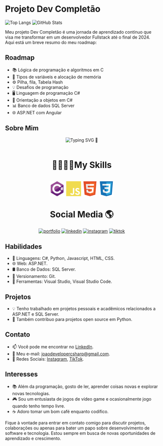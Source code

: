 # Projeto Dev Completão
![Top Langs](https://github-readme-stats.vercel.app/api/top-langs/?username=Otavio17061992&layout=compact) ![GitHub Stats](https://github-readme-stats.vercel.app/api?username=Otavio17061992&show_icons=true&theme=dark)

Meu projeto Dev Completão é uma jornada de aprendizado contínuo que visa me transformar em um desenvolvedor Fullstack até o final de 2024. Aqui está um breve resumo do meu roadmap:

## Roadmap

- 📚 Lógica de programação e algoritmos em C
- 🧮 Tipos de variáveis e alocação de memória
- ⚙️ Pilha, fila, Tabela Hash
- 💡 Desafios de programação
- 🖥️ Linguagem de programação C#
- 🧬 Orientação a objetos em C#
- 📊 Banco de dados SQL Server
- 🌐 ASP.NET com Angular

## Sobre Mim

<div align="center">
  <img src="https://readme-typing-svg.herokuapp.com?color=%23DD6387&center=true&vCenter=true&lines=Hello+World+I'm+John!;Welcome+to+my+profile!" alt="Typing SVG"> 👋
</div>

<br>

<div align="center">
  <h1>👨‍💻👨‍🎨My Skills</h1>
  
  <div style="display: inline_block"><br>
    <img align="center" alt="Jon-Csharp" height="50" width="50" src="https://raw.githubusercontent.com/devicons/devicon/master/icons/csharp/csharp-original.svg">
    <img align="center" alt="Jon-Js" height="50" width="50" src="https://raw.githubusercontent.com/devicons/devicon/master/icons/javascript/javascript-plain.svg">
    <img align="center" alt="Jon-HTML" height="50" width="50" src="https://raw.githubusercontent.com/devicons/devicon/master/icons/html5/html5-original.svg">
    <img align="center" alt="Jon-CSS" height="50" width="50" src="https://raw.githubusercontent.com/devicons/devicon/master/icons/css3/css3-original.svg">
  </div>
</div>

<div align="center">
  <h1>Social Media 🌎</h1>

  [![portfolio](https://img.shields.io/badge/my_portfolio-000?style=for-the-badge&logo=ko-fi&logoColor=white)](https://otavio17061992.github.io/ProjetoPortf-lio2/)
  [![linkedin](https://img.shields.io/badge/linkedin-0A66C2?style=for-the-badge&logo=linkedin&logoColor=white)](https://www.linkedin.com/in/otavio17061992/)
  [![instagram](https://img.shields.io/badge/instagram-E4405F?style=for-the-badge&logo=instagram&logoColor=white)](https://www.instagram.com/programerjon/)
  [![tiktok](https://img.shields.io/badge/tiktok-000?style=for-the-badge&logo=tiktok&logoColor=white)](https://www.tiktok.com/@dev_dequebrada/)
</div>

## Habilidades

- 💼 Linguagens: C#, Python, Javascript, HTML, CSS.
- 🌐 Web: ASP.NET.
- 🛢️ Banco de Dados: SQL Server.
- 🚀 Versionamento: Git.
- 🔧 Ferramentas: Visual Studio, Visual Studio Code.

## Projetos

- 💡 Tenho trabalhado em projetos pessoais e acadêmicos relacionados a ASP.NET e SQL Server.
- 🐍 Também contribuo para projetos open source em Python.

## Contato

- 📫 Você pode me encontrar no [LinkedIn](https://www.linkedin.com/in/otavio17061992/).
- 📧 Meu e-mail: joaodevelopercsharp@gmail.com.
- 📱 Redes Sociais: [Instagram](https://www.instagram.com/programerjon/), [TikTok](https://www.tiktok.com/@dev_dequebrada/).

## Interesses

- 📚 Além da programação, gosto de ler, aprender coisas novas e explorar novas tecnologias.
- 🎮 Sou um entusiasta de jogos de vídeo game e ocasionalmente jogo quando tenho tempo livre.
- ☕ Adoro tomar um bom café enquanto codifico.

Fique à vontade para entrar em contato comigo para discutir projetos, colaborações ou apenas para bater um papo sobre desenvolvimento de software e tecnologia. Estou sempre em busca de novas oportunidades de aprendizado e crescimento.


